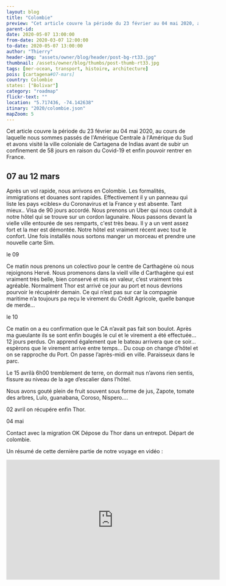 ```yaml
---
layout: blog
title: "Colombie"
preview: "Cet article couvre la période du 23 février au 04 mai 2020, au cours de laquelle nous sommes passés de l'Amérique Centrale à l'Amérique du Sud et avons visité la..."
parent-id:
date: 2020-05-07 13:00:00
from-date: 2020-03-07 12:00:00
to-date: 2020-05-07 13:00:00
author: "Thierry"
header-img: "assets/owner/blog/header/post-bg-rt33.jpg"
thumbnail: /assets/owner/blog/thumbs/post-thumb-rt33.jpg
tags: [mer-ocean, transport, histoire, architecture]
pois: [cartagena#O7-mars]
country: Colombie
states: ["Bolivar"]
category: "roadmap"
flickr-text: ""
location: "5.717436, -74.142638"
itinary: "2020/colombie.json"
mapZoom: 5
---
```


Cet article couvre la période du 23 février au 04 mai 2020, au cours de laquelle nous sommes passés de l'Amérique Centrale à l'Amérique du Sud et avons visité la ville coloniale de Cartagena de Indias avant de subir un confinement de 58 jours en raison du Covid-19 et enfin pouvoir rentrer en France.

## 07 au 12 mars

Après un vol rapide, nous arrivons en Colombie. Les formalités, immigrations et douanes sont rapides. Effectivement il y un panneau qui liste les pays «cibles» du Coronavirus et la France y est absente. Tant mieux.. Visa de 90 jours accordé. Nous prenons un Uber qui nous conduit à notre hôtel qui se trouve sur un cordon lagunaire. Nous passons devant la vielle ville entourée de ses remparts, c'est très beau. Il y a un vent assez fort et la mer est démontée. Notre hôtel est vraiment récent avec tout le confort. Une fois installés nous sortons manger un morceau et prendre une nouvelle carte Sim.

le 09

Ce matin nous prenons un colectivo pour le centre de Carthagène où nous rejoignons Hervé. Nous promenons dans la vieill ville d Carthagène qui est vraiment très belle, bien conservé et mis en valeur, c’est vraiment très agréable. Normalment Thor est arrivé ce jour au port et nous devrions pourvoir le récupérér demain. Ce qui n’est pas sur car la compagnie maritime n’a toujours pa reçu le virement du Crédit Agricole, quelle banque de merde…

le 10

Ce matin on a eu confirmation que le CA n’avait pas fait son boulot. Après ma gueulante ils se sont enfin bougés le cul et le virement a été effectuée… 12 jours perdus. On apprend également que le bateau arrivera que ce soir… espèrons que le virement arrive entre temps… Du coup on change d’hôtel et on se rapproche du Port. On passe l’après-midi en ville. Paraisseux dans le parc.

Le 15 avrilà 6h00 tremblement de terre, on dormait nus n’avons rien sentis, fissure au niveau de la age d’escalier dans l’hôtel.

Nous avons gouté plein de fruit souvent sous forme de jus, Zapote, tomate des arbres, Lulo, guanabana, Coroso, Nispero….

02 avril on récupére enfin Thor.

04 mai

Contact avec la migration OK
Dépose du Thor dans un entrepot.
Départ de colombie.

Un résumé de cette dernière partie de notre voyage en vidéo :

<iframe width="560" height="315" src="https://www.youtube.com/embed/o-FMcnoFuhs" frameborder="0" allow="accelerometer; autoplay; encrypted-media; gyroscope; picture-in-picture" allowfullscreen></iframe>
